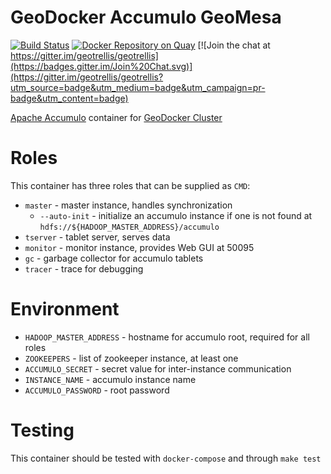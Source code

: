 # GeoDocker Accumulo GeoMesa

[![Build Status](https://api.travis-ci.org/geodocker/geodocker-accumulo.svg)](http://travis-ci.org/geodocker/geodocker-accumulo-geomesa)
[![Docker Repository on Quay](https://quay.io/repository/geodocker/base/status "Docker Repository on Quay")](https://quay.io/repository/geodocker/accumulo)
[![Join the chat at https://gitter.im/geotrellis/geotrellis](https://badges.gitter.im/Join%20Chat.svg)](https://gitter.im/geotrellis/geotrellis?utm_source=badge&utm_medium=badge&utm_campaign=pr-badge&utm_content=badge)

[Apache Accumulo](https://accumulo.apache.org/) container for [GeoDocker Cluster](https://github.com/geodocker/geodocker)

# Roles
This container has three roles that can be supplied as `CMD`:

  - `master` - master instance, handles synchronization
    - `--auto-init` - initialize an accumulo instance if one is not found at `hdfs://${HADOOP_MASTER_ADDRESS}/accumulo`
  - `tserver` - tablet server, serves data
  - `monitor` - monitor instance, provides Web GUI at 50095
  - `gc` - garbage collector for accumulo tablets
  - `tracer` - trace for debugging

# Environment
  - `HADOOP_MASTER_ADDRESS` - hostname for accumulo root, required for all roles
  - `ZOOKEEPERS` - list of zookeeper instance, at least one
  - `ACCUMULO_SECRET` - secret value for inter-instance communication
  - `INSTANCE_NAME` - accumulo instance name
  - `ACCUMULO_PASSWORD` - root password

# Testing
This container should be tested with `docker-compose` and through `make test`
